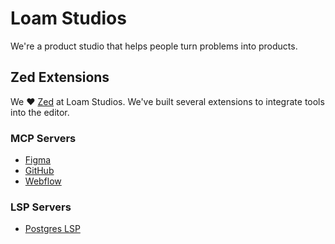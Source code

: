 # Loam Studios

We're a product studio that helps people turn problems into products.

## Zed Extensions

We :heart: [Zed](https://zed.dev/) at Loam Studios. We've built several
extensions to integrate tools into the editor.

### MCP Servers

* [Figma](https://github.com/LoamStudios/zed-mcp-server-figma)
* [GitHub](https://github.com/LoamStudios/zed-mcp-server-github)
* [Webflow](https://github.com/LoamStudios/zed-mcp-server-webflow)

### LSP Servers

* [Postgres LSP](https://github.com/LoamStudios/zed-postgres-language-server)
